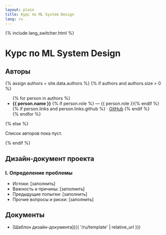 ```yaml
---
layout: plain
title: Курс по ML System Design
lang: ru
---
```


{% include lang_switcher.html %}

# Курс по ML System Design

## Авторы

{% assign authors = site.data.authors %}
{% if authors and authors.size > 0 %}
<ul>
  {% for person in authors %}
  <li>
    <strong>{{ person.name }}</strong>
    {% if person.role %} — {{ person.role }}{% endif %}
    {% if person.links and person.links.github %}
      · <a href="{{ person.links.github }}">GitHub</a>
    {% endif %}
  </li>
  {% endfor %}
  </ul>
{% else %}
<p>Список авторов пока пуст.</p>
{% endif %}

## Дизайн‑документ проекта

### I. Определение проблемы
- Истоки: [заполнить]
- Важность и причины: [заполнить]
- Предыдущие попытки: [заполнить]
- Прочие вопросы и риски: [заполнить]

## Документы

- [Шаблон дизайн-документа]({{ '/ru/template' | relative_url }})


